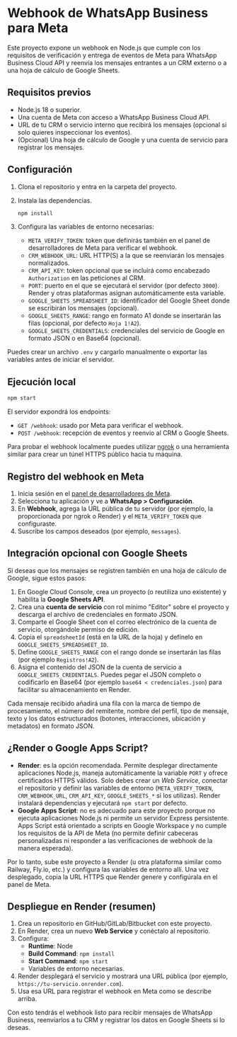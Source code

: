 # Webhook de WhatsApp Business para Meta

Este proyecto expone un webhook en Node.js que cumple con los requisitos de verificación y entrega de eventos de Meta para WhatsApp Business Cloud API y reenvía los mensajes entrantes a un CRM externo o a una hoja de cálculo de Google Sheets.

## Requisitos previos

- Node.js 18 o superior.
- Una cuenta de Meta con acceso a WhatsApp Business Cloud API.
- URL de tu CRM o servicio interno que recibirá los mensajes (opcional si solo quieres inspeccionar los eventos).
- (Opcional) Una hoja de cálculo de Google y una cuenta de servicio para registrar los mensajes.

## Configuración

1. Clona el repositorio y entra en la carpeta del proyecto.
2. Instala las dependencias.

   ```bash
   npm install
   ```

3. Configura las variables de entorno necesarias:

   - `META_VERIFY_TOKEN`: token que definirás también en el panel de desarrolladores de Meta para verificar el webhook.
   - `CRM_WEBHOOK_URL`: URL HTTP(S) a la que se reenviarán los mensajes normalizados.
   - `CRM_API_KEY`: token opcional que se incluirá como encabezado `Authorization` en las peticiones al CRM.
   - `PORT`: puerto en el que se ejecutará el servidor (por defecto `3000`). Render y otras plataformas asignan automáticamente esta variable.
   - `GOOGLE_SHEETS_SPREADSHEET_ID`: identificador del Google Sheet donde se escribirán los mensajes (opcional).
   - `GOOGLE_SHEETS_RANGE`: rango en formato A1 donde se insertarán las filas (opcional, por defecto `Hoja 1!A2`).
   - `GOOGLE_SHEETS_CREDENTIALS`: credenciales del servicio de Google en formato JSON o en Base64 (opcional).

Puedes crear un archivo `.env` y cargarlo manualmente o exportar las variables antes de iniciar el servidor.

## Ejecución local

```bash
npm start
```

El servidor expondrá los endpoints:

- `GET /webhook`: usado por Meta para verificar el webhook.
- `POST /webhook`: recepción de eventos y reenvío al CRM o Google Sheets.

Para probar el webhook localmente puedes utilizar [ngrok](https://ngrok.com/) o una herramienta similar para crear un túnel HTTPS público hacia tu máquina.

## Registro del webhook en Meta

1. Inicia sesión en el [panel de desarrolladores de Meta](https://developers.facebook.com/).
2. Selecciona tu aplicación y ve a **WhatsApp > Configuración**.
3. En **Webhook**, agrega la URL pública de tu servidor (por ejemplo, la proporcionada por ngrok o Render) y el `META_VERIFY_TOKEN` que configuraste.
4. Suscribe los campos deseados (por ejemplo, `messages`).

## Integración opcional con Google Sheets

Si deseas que los mensajes se registren también en una hoja de cálculo de Google, sigue estos pasos:

1. En Google Cloud Console, crea un proyecto (o reutiliza uno existente) y habilita la **Google Sheets API**.
2. Crea una **cuenta de servicio** con rol mínimo "Editor" sobre el proyecto y descarga el archivo de credenciales en formato JSON.
3. Comparte el Google Sheet con el correo electrónico de la cuenta de servicio, otorgándole permiso de edición.
4. Copia el `spreadsheetId` (está en la URL de la hoja) y defínelo en `GOOGLE_SHEETS_SPREADSHEET_ID`.
5. Define `GOOGLE_SHEETS_RANGE` con el rango donde se insertarán las filas (por ejemplo `Registros!A2`).
6. Asigna el contenido del JSON de la cuenta de servicio a `GOOGLE_SHEETS_CREDENTIALS`. Puedes pegar el JSON completo o codificarlo en Base64 (por ejemplo `base64 < credenciales.json`) para facilitar su almacenamiento en Render.

Cada mensaje recibido añadirá una fila con la marca de tiempo de procesamiento, el número del remitente, nombre del perfil, tipo de mensaje, texto y los datos estructurados (botones, interacciones, ubicación y metadatos) en formato JSON.

## ¿Render o Google Apps Script?

- **Render**: es la opción recomendada. Permite desplegar directamente aplicaciones Node.js, maneja automáticamente la variable `PORT` y ofrece certificados HTTPS válidos. Solo debes crear un *Web Service*, conectar el repositorio y definir las variables de entorno (`META_VERIFY_TOKEN`, `CRM_WEBHOOK_URL`, `CRM_API_KEY`, `GOOGLE_SHEETS_*` si los utilizas). Render instalará dependencias y ejecutará `npm start` por defecto.
- **Google Apps Script**: no es adecuado para este proyecto porque no ejecuta aplicaciones Node.js ni permite un servidor Express persistente. Apps Script está orientado a scripts en Google Workspace y no cumple los requisitos de la API de Meta (no permite definir cabeceras personalizadas ni responder a las verificaciones de webhook de la manera esperada).

Por lo tanto, sube este proyecto a Render (u otra plataforma similar como Railway, Fly.io, etc.) y configura las variables de entorno allí. Una vez desplegado, copia la URL HTTPS que Render genere y configúrala en el panel de Meta.

## Despliegue en Render (resumen)

1. Crea un repositorio en GitHub/GitLab/Bitbucket con este proyecto.
2. En Render, crea un nuevo **Web Service** y conéctalo al repositorio.
3. Configura:
   - **Runtime**: Node
   - **Build Command**: `npm install`
   - **Start Command**: `npm start`
   - Variables de entorno necesarias.
4. Render desplegará el servicio y mostrará una URL pública (por ejemplo, `https://tu-servicio.onrender.com`).
5. Usa esa URL para registrar el webhook en Meta como se describe arriba.

Con esto tendrás el webhook listo para recibir mensajes de WhatsApp Business, reenviarlos a tu CRM y registrar los datos en Google Sheets si lo deseas.
